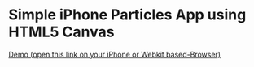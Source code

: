 # Simple iPhone Particles App using HTML5 Canvas

[Demo (open this link on your iPhone or Webkit based-Browser)](http://fgribreau.com/Particles/)